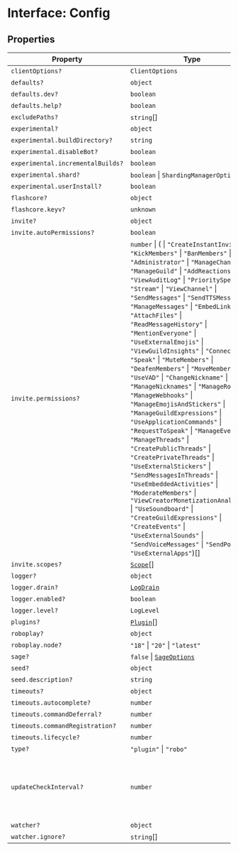 # Interface: Config

## Properties

| Property | Type | Description |
| ------ | ------ | ------ |
| `clientOptions?` | `ClientOptions` | - |
| `defaults?` | `object` | - |
| `defaults.dev?` | `boolean` | - |
| `defaults.help?` | `boolean` | - |
| `excludePaths?` | `string`[] | - |
| `experimental?` | `object` | - |
| `experimental.buildDirectory?` | `string` | - |
| `experimental.disableBot?` | `boolean` | - |
| `experimental.incrementalBuilds?` | `boolean` | - |
| `experimental.shard?` | `boolean` \| `ShardingManagerOptions` | - |
| `experimental.userInstall?` | `boolean` | - |
| `flashcore?` | `object` | - |
| `flashcore.keyv?` | `unknown` | - |
| `invite?` | `object` | - |
| `invite.autoPermissions?` | `boolean` | - |
| `invite.permissions?` | `number` \| ( \| `"CreateInstantInvite"` \| `"KickMembers"` \| `"BanMembers"` \| `"Administrator"` \| `"ManageChannels"` \| `"ManageGuild"` \| `"AddReactions"` \| `"ViewAuditLog"` \| `"PrioritySpeaker"` \| `"Stream"` \| `"ViewChannel"` \| `"SendMessages"` \| `"SendTTSMessages"` \| `"ManageMessages"` \| `"EmbedLinks"` \| `"AttachFiles"` \| `"ReadMessageHistory"` \| `"MentionEveryone"` \| `"UseExternalEmojis"` \| `"ViewGuildInsights"` \| `"Connect"` \| `"Speak"` \| `"MuteMembers"` \| `"DeafenMembers"` \| `"MoveMembers"` \| `"UseVAD"` \| `"ChangeNickname"` \| `"ManageNicknames"` \| `"ManageRoles"` \| `"ManageWebhooks"` \| `"ManageEmojisAndStickers"` \| `"ManageGuildExpressions"` \| `"UseApplicationCommands"` \| `"RequestToSpeak"` \| `"ManageEvents"` \| `"ManageThreads"` \| `"CreatePublicThreads"` \| `"CreatePrivateThreads"` \| `"UseExternalStickers"` \| `"SendMessagesInThreads"` \| `"UseEmbeddedActivities"` \| `"ModerateMembers"` \| `"ViewCreatorMonetizationAnalytics"` \| `"UseSoundboard"` \| `"CreateGuildExpressions"` \| `"CreateEvents"` \| `"UseExternalSounds"` \| `"SendVoiceMessages"` \| `"SendPolls"` \| `"UseExternalApps"`)[] | - |
| `invite.scopes?` | [`Scope`](TypeAlias.Scope.md)[] | - |
| `logger?` | `object` | - |
| `logger.drain?` | [`LogDrain`](TypeAlias.LogDrain.md) | - |
| `logger.enabled?` | `boolean` | - |
| `logger.level?` | `LogLevel` | - |
| `plugins?` | [`Plugin`](TypeAlias.Plugin.md)[] | - |
| `roboplay?` | `object` | - |
| `roboplay.node?` | `"18"` \| `"20"` \| `"latest"` | - |
| `sage?` | `false` \| [`SageOptions`](TypeAlias.SageOptions.md) | - |
| `seed?` | `object` | - |
| `seed.description?` | `string` | - |
| `timeouts?` | `object` | - |
| `timeouts.autocomplete?` | `number` | - |
| `timeouts.commandDeferral?` | `number` | - |
| `timeouts.commandRegistration?` | `number` | - |
| `timeouts.lifecycle?` | `number` | - |
| `type?` | `"plugin"` \| `"robo"` | - |
| `updateCheckInterval?` | `number` | How often to check for updates to Robo.js in seconds. Default: 1 hour |
| `watcher?` | `object` | - |
| `watcher.ignore?` | `string`[] | - |
